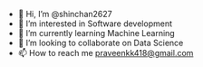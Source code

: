 - 👋 Hi, I’m @shinchan2627
- 👀 I’m interested in Software development
- 🌱 I’m currently learning Machine Learning
- 💞️ I’m looking to collaborate on Data Science
- 📫 How to reach me praveenkk418@gmail.com

<!---
shinchan2627/shinchan2627 is a ✨ special ✨ repository because its `README.md` (this file) appears on your GitHub profile.
You can click the Preview link to take a look at your changes.
--->
